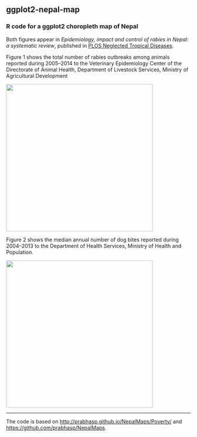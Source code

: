 ## ggplot2-nepal-map
### R code for a ggplot2 choropleth map of Nepal

Both figures appear in _Epidemiology, impact and control of rabies in Nepal: a systematic review_, published in [PLOS Neglected Tropical Diseases](http://dx.doi.org/10.1371/journal.pntd.0004461).

Figure 1 shows the total number of rabies outbreaks among animals reported during 2005–2014 to the Veterinary Epidemiology Center of the Directorate of Animal Health, Department of Livestock Services, Ministry of Agricultural Development

<img src='https://raw.githubusercontent.com/brechtdv/ggplot2-nepal-map/master/Fig1.png' height=400>

Figure 2 shows the median annual number of dog bites reported during 2004–2013 to the Department of Health Services, Ministry of Health and Population.

<img src='https://raw.githubusercontent.com/brechtdv/ggplot2-nepal-map/master/Fig2.png' height=400>

---

The code is based on http://prabhasp.github.io/NepalMaps/Poverty/ and https://github.com/prabhasp/NepalMaps.
